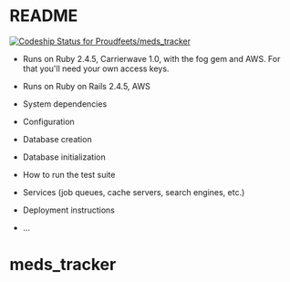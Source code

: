 # README
[![Codeship Status for Proudfeets/meds_tracker](https://app.codeship.com/projects/068a6dd0-0d11-0137-2727-42ac006b90f6/status?branch=master)](https://app.codeship.com/projects/326640)

* Runs on Ruby 2.4.5, Carrierwave 1.0, with the fog gem and AWS.  For that you'll need your own access keys.


* Runs on Ruby on Rails 2.4.5, AWS

* System dependencies

* Configuration

* Database creation

* Database initialization

* How to run the test suite

* Services (job queues, cache servers, search engines, etc.)

* Deployment instructions

* ...
# meds_tracker
